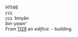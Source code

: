 <body>
  <p>H1146<br>  בּנין  <br> בִּניָן  ‎  binyân  <br><i>bin-yawn‘ </i><br>From <a href="h1129.htm">1129</a>  an <i>edifice: - </i>building.<br></p>
 </body>